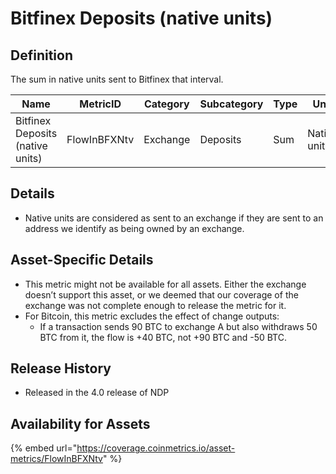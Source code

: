 # Bitfinex Deposits (native units)

## Definition

The sum in native units sent to Bitfinex that interval.

| Name                             | MetricID     | Category | Subcategory | Type | Unit         | Interval       |
| -------------------------------- | ------------ | -------- | ----------- | ---- | ------------ | -------------- |
| Bitfinex Deposits (native units) | FlowInBFXNtv | Exchange | Deposits    | Sum  | Native units | 1 block, 1 day |

## Details

* Native units are considered as sent to an exchange if they are sent to an address we identify as being owned by an exchange.

## Asset-Specific Details

* This metric might not be available for all assets. Either the exchange doesn’t support this asset, or we deemed that our coverage of the exchange was not complete enough to release the metric for it.
* For Bitcoin, this metric excludes the effect of change outputs:
  * If a transaction sends 90 BTC to exchange A but also withdraws 50 BTC from it, the flow is +40 BTC, not +90 BTC and -50 BTC.

## Release History

* Released in the 4.0 release of NDP

## Availability for Assets

{% embed url="https://coverage.coinmetrics.io/asset-metrics/FlowInBFXNtv" %}
